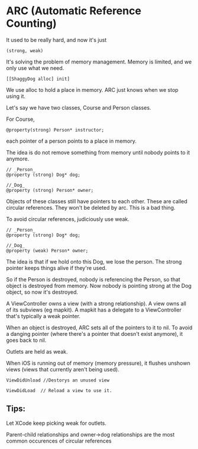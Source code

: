 # ARC (Automatic Reference Counting)

It used to be really hard, and now it's just

	(strong, weak)

It's solving the problem of memory management. Memory is limited, and we only use what we need.

	[[ShaggyDog alloc] init]

We use alloc to hold a place in memory. 
ARC just knows when we stop using it.

Let's say we have two classes, Course and Person classes.

For Course,

	@property(strong) Person* instructor;


each pointer of a person points to a place in memory. 

The idea is do not remove something from memory until nobody points to it anymore.

	// _Person_
	@property (strong) Dog* dog;

	//_Dog_
	@property (strong) Person* owner;

Objects of these classes still have pointers to each other. These are called circular references. They won't  be deleted by arc. This is a bad thing. 

To avoid circular references, judiciously use weak.

	// _Person_
	@property (strong) Dog* dog;

	//_Dog_
	@property (weak) Person* owner;

The idea is that if we hold onto this Dog, we lose the person. The strong pointer keeps things alive if they're used. 

So if the Person is destroyed, nobody is referencing the Person, so that object is destroyed from memory. Now nobody is pointing strong at the Dog object, so now it's destroyed.

A ViewController owns a view (with a strong relationship).
A view owns all of its subviews (eg mapkit).
A mapkit has a delegate to a ViewController that's typically a weak pointer.

When an object is destroyed, ARC sets all of the pointers to it to nil. To avoid a danging pointer (where there's a pointer that doesn't exist anymore), it goes back to nil.

Outlets are held as weak.

When iOS is running out of memory (memory pressure), it flushes unshown views (views that currently aren't being used).

	ViewDidUnload //Destorys an unused view
	
	ViewDidLoad  // Reload a view to use it.

## Tips:
Let XCode keep picking weak for outlets.

Parent-child relationships and owner->dog relationships are the most common occurences of circular references















